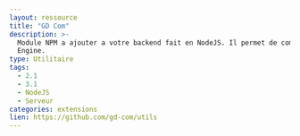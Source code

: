 ```yaml
---
layout: ressource
title: "GD Com"
description: >-
  Module NPM a ajouter a votre backend fait en NodeJS. Il permet de communiquer avec des instances de Godot
  Engine.
type: Utilitaire
tags:
  - 2.1
  - 3.1
  - NodeJS
  - Serveur
categories: extensions
lien: https://github.com/gd-com/utils
---
```

